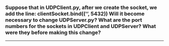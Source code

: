 ### Suppose that in UDPClient.py, after we create the socket, we add the line: clientSocket.bind((’’, 5432)) Will it become necessary to change UDPServer.py? What are the port numbers for the sockets in UDPClient and UDPServer? What were they before making this change?

---
